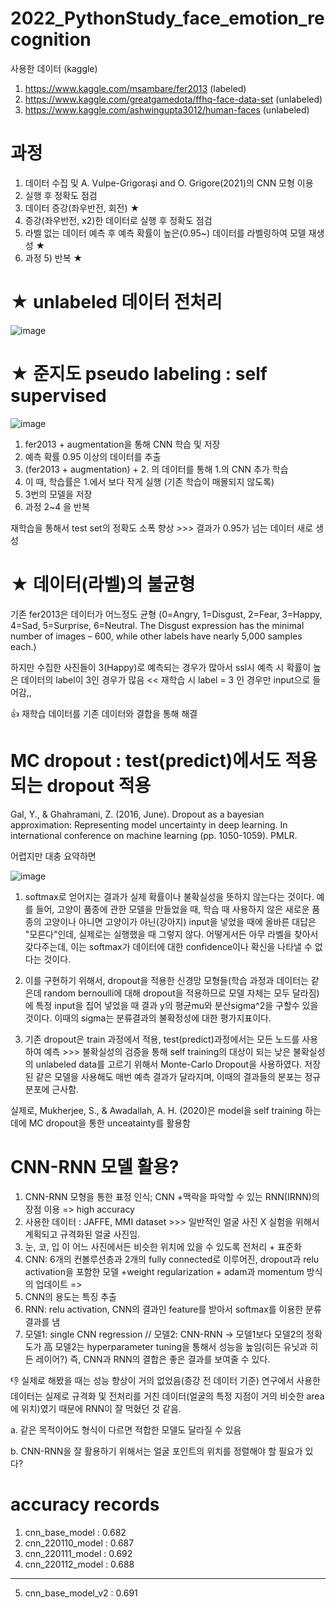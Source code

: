 # 2022_PythonStudy_face_emotion_recognition

사용한 데이터 (kaggle)
1. https://www.kaggle.com/msambare/fer2013 (labeled)
2. https://www.kaggle.com/greatgamedota/ffhq-face-data-set (unlabeled)
3. https://www.kaggle.com/ashwingupta3012/human-faces (unlabeled)

# 과정

1. 데이터 수집 및 A. Vulpe-Grigoraşi and O. Grigore(2021)의 CNN 모형 이용
2. 실행 후 정확도 점검
3. 데이터 증강(좌우반전, 회전) ★
4. 증강(좌우반전, x2)한 데이터로 실행 후 정확도 점검
5. 라벨 없는 데이터 예측 후 예측 확률이 높은(0.95~) 데이터를 라벨링하여 모델 재생성 ★
6. 과정 5) 반복 ★


# ★ unlabeled 데이터 전처리

![image](https://user-images.githubusercontent.com/75729975/148866954-5914f5fa-7875-4b4b-bab7-b464df7c8c6d.png)


# ★ 준지도 pseudo labeling : self supervised

![image](https://user-images.githubusercontent.com/75729975/148865800-8efde425-daba-41ae-95d9-110f6a51569f.png)

1. fer2013 + augmentation을 통해 CNN 학습 및 저장
2. 예측 확률 0.95 이상의 데이터를 추출
3. (fer2013 + augmentation) + 2. 의 데이터를 통해 1.의 CNN 추가 학습
4. 이 때, 학습률은 1.에서 보다 작게 실행 (기존 학습이 매몰되지 않도록)
5. 3번의 모델을 저장
6. 과정 2~4 을 반복

재학습을 통해서 test set의 정확도 소폭 향상 >>> 결과가 0.95가 넘는 데이터 새로 생성


# ★ 데이터(라벨)의 불균형

기존 fer2013은 데이터가 어느정도 균형 (0=Angry, 1=Disgust, 2=Fear, 3=Happy, 4=Sad, 5=Surprise, 6=Neutral. The Disgust expression has the minimal number of images – 600, while other labels have nearly 5,000 samples each.)

하지만 수집한 사진들이 3(Happy)로 예측되는 경우가 많아서 ssl시 예측 시 확률이 높은 데이터의 label이 3인 경우가 많음 << 재학습 시 label = 3 인 경우만 input으로 들어감,,

👍 재학습 데이터를 기존 데이터와 결합을 통해 해결


# MC dropout : test(predict)에서도 적용되는 dropout 적용

Gal, Y., & Ghahramani, Z. (2016, June). Dropout as a bayesian approximation: Representing model uncertainty in deep learning. In international conference on machine learning (pp. 1050-1059). PMLR.

어렵지만 대충 요약하면 

![image](https://user-images.githubusercontent.com/75729975/149254593-66b4a686-dce6-4083-89a2-fc8d5462c76e.png)

1. softmax로 얻어지는 결과가 실제 확률이나 불확실성을 뜻하지 않는다는 것이다. 예를 들어, 고양이 품종에 관한 모델을 만들었을 때, 학습 때 사용하지 않은 새로운 품종의 고양이나 아니면 고양이가 아닌(강아지) input을 넣었을 때에 올바른 대답은 "모른다"인데, 실제로는 실행했을 때 그렇지 않다. 어떻게서든 아무 라벨을 찾아서 갖다주는데, 이는 softmax가 데이터에 대한 confidence이나 확신을 나타낼 수 없다는 것이다.

2. 이를 구현하기 위해서, dropout을 적용한 신경망 모형들(학습 과정과 데이터는 같은데 random bernoulli에 대해 dropout을 적용하므로 모델 자체는 모두 달라짐)에 특정 input을 집어 넣었을 때 결과 y의 평균mu와 분산sigma^2을 구할수 있을 것이다. 이때의 sigma는 분류결과의 불확정성에 대한 평가지표이다.

3. 기존 dropout은 train 과정에서 적용, test(predict)과정에서는 모든 노드를 사용하여 예측 >>> 불확실성의 검증을 통해 self training의 대상이 되는 낮은 불확실성의 unlabeled data를 고르기 위해서 Monte-Carlo Dropout을 사용하였다. 저장된 같은 모델을 사용해도 매번 예측 결과가 달라지며, 이때의 결과들의 분포는 정규분포에 근사함.


실제로, Mukherjee, S., & Awadallah, A. H. (2020)은 model을 self training 하는 데에 MC dropout을 통한 unceatainty를 활용함


# CNN-RNN 모델 활용?
1. CNN-RNN 모형을 통한 표정 인식; CNN +맥락을 파악할 수 있는 RNN(IRNN)의 장점 이용 => high accuracy
2. 사용한 데이터 : JAFFE, MMI dataset >>> 일반적인 얼굴 사진 X 실험을 위해서 계획되고 규격화된 얼굴 사진임.
3. 눈, 코, 입 이 어느 사진에서든 비슷한 위치에 있을 수 있도록 전처리 + 표준화
4. CNN: 6개의 컨볼루션층과 2개의 fully connected로 이루어진, dropout과 relu activation을 포함한 모델 +weight regularization + adam과 momentum 방식의 업데이트 => 
5. CNN의 용도는 특징 추출
6. RNN: relu activation, CNN의 결과인 feature를 받아서 softmax를 이용한 분류 결과를 냄
7. 모델1: single CNN regression // 모델2: CNN-RNN  ->  모델1보다 모델2의 정확도가 高
모델2는 hyperparameter tuning을 통해서 성능을 높임(히든 유닛과 히든 레이어?)
즉, CNN과 RNN의 결합은 좋은 결과를 보여줄 수 있다.

👎 실제로 해봤을 때는 성능 향상이 거의 없었음(증강 전 데이터 기준)
연구에서 사용한 데이터는 실제로 규격화 및 전처리를 거친 데이터(얼굴의 특정 지점이 거의 비슷한 area에 위치)였기 때문에 RNN이 잘 먹혔던 것 같음.

a. 같은 목적이어도 형식이 다르면 적합한 모델도 달라질 수 있음

b. CNN-RNN을 잘 활용하기 위해서는 얼굴 포인트의 위치를 정렬해야 할 필요가 있다?


# accuracy records
1. cnn_base_model : 0.682
2. cnn_220110_model : 0.687
3. cnn_220111_model : 0.692
4. cnn_220112_model : 0.688
******
5. cnn_base_model_v2 : 0.691
